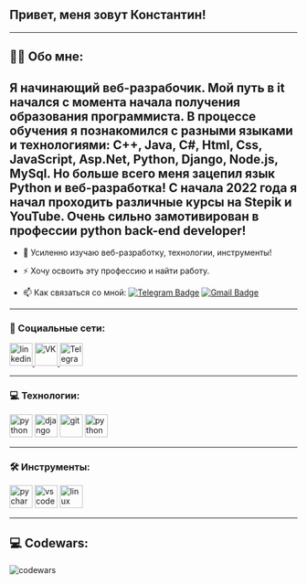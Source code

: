## Привет, меня зовут Константин!

---

## :man_technologist: Обо мне:

## Я начинающий веб-разрабочик. Мой путь в it начался с момента начала получения образования программиста. В процессе обучения я познакомился с разными языками и технологиями: C++, Java, C#, Html, Css, JavaScript, Asp.Net, Python, Django, Node.js, MySql. Но больше всего меня зацепил язык Python и веб-разработка! C начала 2022 года я начал проходить различные курсы на Stepik и YouTube. Очень сильно замотивирован в профессии python back-end developer!

- :telescope: Усиленно изучаю веб-разработку, технологии, инструменты!

- :zap: Хочу освоить эту профессию и найти работу.

- :mailbox: Как связаться со мной: [![Telegram Badge](https://img.shields.io/badge/-Telegram-blue?style=flat%logo=Telegram%logoColor=white)](https://t.me/wizyao) [![Gmail Badge](https://img.shields.io/badge/-Gmail-red?style=flat%logo=Gmail%logoColor=white)](mailto:kostya4py@gmail.com)

---

### 🤝 Социальные сети:
  
  <div id="badges">
    <a href="https://www.linkedin.com/in/konstantin-novikov-a26380240/" target"_blank">
      <img src="https://cdn-icons-png.flaticon.com/512/2504/2504799.png" width="40" height="40" alt="linkedin" /> 
    </a>
    <a href="https://https://vk.com/wizyao/" target"_blank">
      <img src="https://cdn-icons-png.flaticon.com/512/145/145813.png" width="40" height="40" alt="VK" /> 
    </a>
    <a href="https://t.me/wizayo" target"_blank">
      <img src="https://cdn-icons-png.flaticon.com/512/2111/2111646.png" width="40" height="40" alt="Telegram" /> 
    </a>
  </div>
  
  ---
  
  ### 💻 Технологии:
  
  <div>
    <img src="https://pics.freeicons.io/uploads/icons/png/12785093741551942290-512.png" title="python" alt="python" width="40" height="40">
    <img src="https://pics.freeicons.io/uploads/icons/png/9686895801536233213-512.png" title="django" alt="django" width="40" height="40">
    <img src="https://pics.freeicons.io/uploads/icons/png/9374299221540553610-512.png" title="git" alt="git" width="40" height="40">
    <img src="https://pics.freeicons.io/uploads/icons/png/12785093741551942290-512.png" title="python" alt="python" width="40" height="40">
  </div>
  
  ---
  
  ### 🛠️ Инструменты:
  
  <div>
    <img src="https://pics.freeicons.io/uploads/icons/png/11951723851551942290-512.png" title="pycharm" alt="pycharm" width="40" height="40">
    <img src="https://cdn.jsdelivr.net/gh/devicons/devicon/icons/vscode/vscode-original.svg" title="vs code" alt="vs code" width="40" height="40">
    <img src="https://cdn.jsdelivr.net/gh/devicons/devicon/icons/linux/linux-original.svg" title="linux" alt="linux" width="40" height="40">
  </div>

---

## 💻 Codewars:

![codewars](https://www.codewars.com/users/NovikovKonstantin-git/badges/large)


